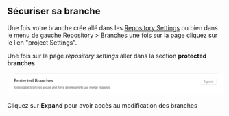 <h2>Sécuriser sa branche</h2>

Une fois votre branche crée allé dans les [Repository Settings](https://gitlab.com/LdvcJcb/archiproject/-/settings/repository)
ou bien dans le menu de gauche Repository > Branches une fois sur la page cliquez sur le lien "project Settings".

Une fois sur la page <i>repository settings</i> aller dans la section <b>protected branches</b>

![tuto1](/images/1.png)

Cliquez sur <b>Expand</b> pour avoir accès au modification des branches

